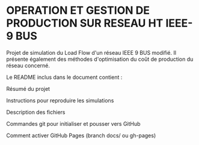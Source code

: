 # OPERATION ET GESTION DE PRODUCTION SUR RESEAU HT IEEE-9 BUS
Projet de simulation du Load Flow d'un réseau IEEE 9 BUS modifié. Il présente également des méthodes d'optimisation du coût de production du réseau concerné.


Le README inclus dans le document contient :

Résumé du projet

Instructions pour reproduire les simulations

Description des fichiers

Commandes git pour initialiser et pousser vers GitHub

Comment activer GitHub Pages (branch docs/ ou gh-pages)
